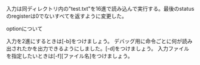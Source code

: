 入力は同ディレクトリ内の"test.txt"を16進で読み込んで実行する。最後のstatusのregisterは0でないすべてを返すように変更した。

optionについて

入力を2進にするときは[-b]をつけましょう。
デバッグ用に命令ごとに何が読み出されたかを出力できるようにしました。[-d]をつけましょう。
入力ファイルを指定したいときは[-f][ファイル名]をつけましょう。
